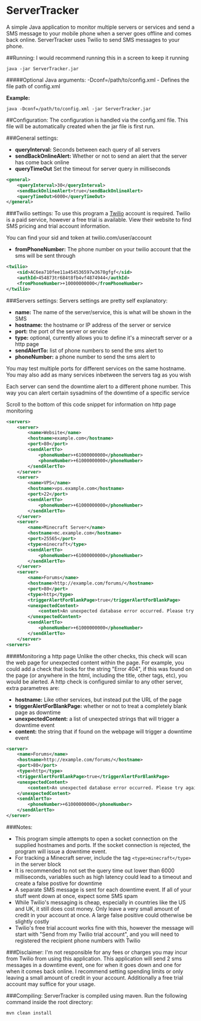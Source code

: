 ServerTracker
==============

A simple Java application to monitor multiple servers or services and send a SMS message to your mobile phone when a server goes offline and comes back online.
ServerTracker uses Twilio to send SMS messages to your phone.

##Running:
I would recommend running this in a screen to keep it running
```
java -jar ServerTracker.jar
```

#####Optional Java arguments:
-Dconf=/path/to/config.xml - Defines the file path of config.xml

**Example:**
```
java -Dconf=/path/to/config.xml -jar ServerTracker.jar
```

##Configuration:
The configuration is handled via the config.xml file. This file will be automatically created when the jar file is first run.

###General settings:

* **queryInterval:** Seconds between each query of all servers
* **sendBackOnlineAlert:** Whether or not to send an alert that the server has come back online
* **queryTimeOut** Set the timeout for server query in milliseconds

```xml
<general>
    <queryInterval>30</queryInterval>
    <sendBackOnlineAlert>true</sendBackOnlineAlert>
    <queryTimeOut>6000</queryTimeOut>
</general>
```

###Twilio settings:
To use this program a [Twilio](https://www.twilio.com/) account is required. Twilio is a paid service, however a free trial is available. View their website to find SMS pricing and trial account information.

You can find your sid and token at twilio.com/user/account

* **fromPhoneNumber:** The phone number on your twilio account that the sms will be sent through

```xml
<twilio>
    <sid>AC6ea710fee11a454536597w3678gfgf</sid>
    <authId>454873tr684t8fb4vf4874944</authId>
    <fromPhoneNumber>+10000000000</fromPhoneNumber>
</twilio>

```

###Servers settings:
Servers settings are pretty self explanatory:

* **name:** The name of the server/service, this is what will be shown in the SMS
* **hostname:** the hostname or IP address of the server or service
* **port:** the port of the server or service
* **type:** optional, currently allows you to define it's a minecraft server or a http page
* **sendAlertTo:** list of phone numbers to send the sms alert to
* **phoneNumber:** a phone number to send the sms alert to

You may test multiple ports for different services on the same hostname. You may also add as many services inbetween the servers tag as you wish

Each server can send the downtime alert to a different phone number. This way you can alert certain sysadmins of the downtime of a specific service

Scroll to the bottom of this code snippet for information on http page monitoring

```xml
<servers>
    <server>
        <name>Website</name>
        <hostname>example.com</hostname>
        <port>80</port>
        <sendAlertTo>
            <phoneNumber>+61000000000</phoneNumber>
            <phoneNumber>+61000000000</phoneNumber>
        </sendAlertTo>
    </server>
    <server>
        <name>VPS</name>
        <hostname>vps.example.com</hostname>
        <port>22</port>
        <sendAlertTo>
            <phoneNumber>+61000000000</phoneNumber>
        </sendAlertTo>
    </server>
    <server>
        <name>Minecraft Server</name>
        <hostname>mc.example.com</hostname>
        <port>25565</port>
        <type>minecraft</type>
        <sendAlertTo>
            <phoneNumber>+61000000000</phoneNumber>
        </sendAlertTo>
    </server>
    <server>
        <name>Forums</name>
        <hostname>http://example.com/forums/</hostname>
        <port>80</port>
        <type>http</type>
        <triggerAlertForBlankPage>true</triggerAlertForBlankPage>
        <unexpectedContent>
            <content>An unexpected database error occurred. Please try again later.</content>
        </unexpectedContent>
        <sendAlertTo>
            <phoneNumber>+61000000000</phoneNumber>
        </sendAlertTo>
    </server>
<servers>
```

####Monitoring a http page
Unlike the other checks, this check will scan the web page for unexpected content within the page. For example, you could add a check that looks for the string "Error 404", if this was found on the page (or anywhere in the html, including the title, other tags, etc), you would be alerted.
A http check is configured similar to any other server, extra parametres are:
* **hostname:** Like other services, but instead put the URL of the page
* **triggerAlertForBlankPage:** whether or not to treat a completely blank page as downtime
* **unexpectedContent:** a list of unexpected strings that will trigger a downtime event
* **content:** the string that if found on the webpage will trigger a downtime event

```xml
<server>
    <name>Forums</name>
    <hostname>http://example.com/forums/</hostname>
    <port>80</port>
    <type>http</type>
    <triggerAlertForBlankPage>true</triggerAlertForBlankPage>
    <unexpectedContent>
        <content>An unexpected database error occurred. Please try again later.</content>
    </unexpectedContent>
    <sendAlertTo>
        <phoneNumber>+61000000000</phoneNumber>
    </sendAlertTo>
</server>
```

###Notes:
* This program simple attempts to open a socket connection on the supplied hostnames and ports. If the socket connection is rejected, the program will issue a downtime event.
* For tracking a Minecraft server, include the tag ```<type>minecraft</type>``` in the server block
* It is recommended to not set the query time out lower than 6000 milliseconds, variables such as high latency could lead to a timeout and create a false postive for downtime
* A separate SMS message is sent for each downtime event. If all of your stuff went down at once, expect some SMS spam
* While Twilio's messaging is cheap, especially in countries like the US and UK, it still does cost money. Only leave a very small amount of credit in your account at once. A large false positive could otherwise be slightly costly
* Twilio's free trial account works fine with this, however the message will start with "Send from my Twilio trial account", and you will need to registered the recipient phone numbers with Twilio

###Disclaimer:
I'm not responsible for any fees or charges you may incur from Twilio from using this application. This application will send 2 sms messages in a downtime event, one for when it goes down and one for when it comes back online.
I recommend setting spending limits or only leaving a small amount of credit in your account. Additionally a free trial account may suffice for your usage.

###Compiling:
ServerTracker is compiled using maven. Run the following command inside the root directory:
```
mvn clean install
```